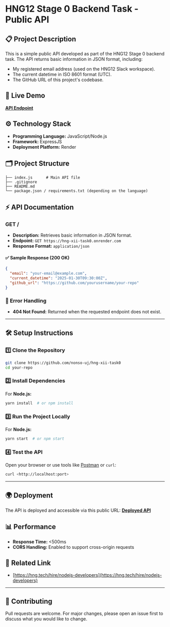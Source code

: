 # HNG12 Stage 0 Backend Task - Public API

## 📋 Project Description
This is a simple public API developed as part of the HNG12 Stage 0 backend task. The API returns basic information in JSON format, including:

- My registered email address (used on the HNG12 Slack workspace).
- The current datetime in ISO 8601 format (UTC).
- The GitHub URL of this project's codebase.

## 🚀 Live Demo
**[API Endpoint](https://hng-xii-task0.onrender.com)**

## ⚙️ Technology Stack
- **Programming Language:** JavaScript/Node.js
- **Framework:** ExpressJS
- **Deployment Platform:** Render

## 🗂️ Project Structure
```
├── index.js      # Main API file
├── .gitignore
├── README.md
└── package.json / requirements.txt (depending on the language)
```

## ⚡ API Documentation

### **GET /**
- **Description:** Retrieves basic information in JSON format.
- **Endpoint:** `GET https://hng-xii-task0.onrender.com`
- **Response Format:** `application/json`

#### ✅ Sample Response (200 OK)
```json
{
  "email": "your-email@example.com",
  "current_datetime": "2025-01-30T09:30:00Z",
  "github_url": "https://github.com/yourusername/your-repo"
}
```

### 🔴 Error Handling
- **404 Not Found:** Returned when the requested endpoint does not exist.

---

## 🛠️ Setup Instructions

### 1️⃣ Clone the Repository
```bash
git clone https://github.com/nonso-uj/hng-xii-task0
cd your-repo
```

### 2️⃣ Install Dependencies
For **Node.js:**
```bash
yarn install  # or npm install
```

### 3️⃣ Run the Project Locally
For **Node.js:**
```bash
yarn start  # or npm start
```

### 4️⃣ Test the API
Open your browser or use tools like [Postman](https://www.postman.com/) or `curl`:
```bash
curl <http://localhost:port>
```

---

## 🌍 Deployment
The API is deployed and accessible via this public URL:
**[Deployed API](<your-deployed-api-url>)**

## 📊 Performance
- **Response Time:** <500ms
- **CORS Handling:** Enabled to support cross-origin requests

## 📌 Related Link
- [https://hng.tech/hire/nodejs-developers](https://hng.tech/hire/nodejs-developers)

---

## 🤝 Contributing
Pull requests are welcome. For major changes, please open an issue first to discuss what you would like to change.
